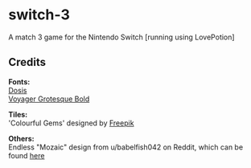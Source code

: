# switch-3

A match 3 game for the Nintendo Switch [running using LovePotion]

## Credits

**Fonts:**
<br />[Dosis](https://fonts.google.com/specimen/Dosis)
<br />[Voyager Grotesque Bold](https://www.behance.net/gallery/6636573/VGER-Grotesque)

**Tiles:**
<br />'Colourful Gems' designed by [Freepik](http://freepik.com)

**Others:**
<br />Endless "Mozaic" design from u/babelfish042 on Reddit, which can be found [here](https://www.reddit.com/r/PixelArt/comments/1afioq/pixel_challenge_10x10_pixel_art/c8x2yie)